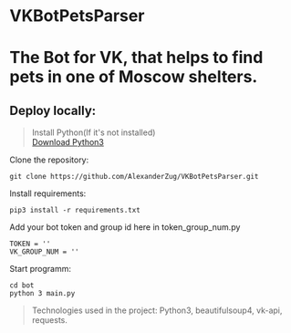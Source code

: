 # VKBotPetsParser
# The Bot for VK, that helps to find pets in one of Moscow shelters.

## Deploy locally:

> Install Python(If it's not installed)<br>
> [Download Python3](https://www.python.org/downloads/)

Clone the repository:
```
git clone https://github.com/AlexanderZug/VKBotPetsParser.git
```

Install requirements:
```
pip3 install -r requirements.txt
```

Add your bot token and group id here in token_group_num.py
```
TOKEN = ''
VK_GROUP_NUM = ''
```


Start programm:
```
cd bot
python 3 main.py
```

> Technologies used in the project: Python3, beautifulsoup4, vk-api, requests.
